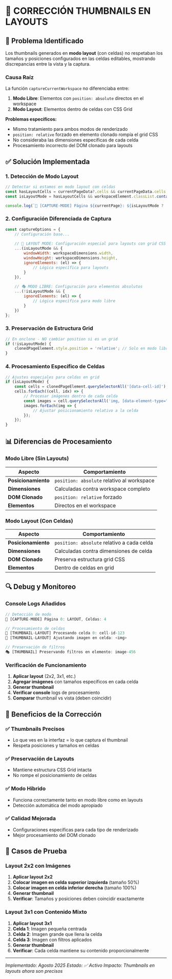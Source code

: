 # 🔧 CORRECCIÓN THUMBNAILS EN LAYOUTS

## 🐛 Problema Identificado

Los thumbnails generados en **modo layout** (con celdas) no respetaban los tamaños y posiciones configurados en las celdas editables, mostrando discrepancias entre la vista y la captura.

### Causa Raíz

La función `captureCurrentWorkspace` no diferenciaba entre:
1. **Modo Libre**: Elementos con `position: absolute` directos en el workspace
2. **Modo Layout**: Elementos dentro de celdas con CSS Grid

**Problemas específicos:**
- Mismo tratamiento para ambos modos de renderizado
- `position: relative` forzado en elemento clonado rompía el grid CSS
- No consideraba las dimensiones específicas de cada celda
- Procesamiento incorrecto del DOM clonado para layouts

## ✅ Solución Implementada

### 1. Detección de Modo Layout

```javascript
// Detectar si estamos en modo layout con celdas
const hasLayoutCells = currentPageData?.cells && currentPageData.cells.length > 0;
const isLayoutMode = hasLayoutCells && workspaceElement.classList.contains('grid');

console.log(`🔧 [CAPTURE-MODE] Página ${currentPage}: ${isLayoutMode ? 'LAYOUT' : 'LIBRE'}`);
```

### 2. Configuración Diferenciada de Captura

```javascript
const captureOptions = {
    // Configuración base...
    
    // 🔧 LAYOUT MODE: Configuración especial para layouts con grid CSS
    ...(isLayoutMode && {
        windowWidth: workspaceDimensions.width,
        windowHeight: workspaceDimensions.height,
        ignoreElements: (el) => {
            // Lógica específica para layouts
        }
    }),
    
    // 🎭 MODO LIBRE: Configuración para elementos absolutos
    ...(!isLayoutMode && {
        ignoreElements: (el) => {
            // Lógica específica para modo libre
        }
    })
};
```

### 3. Preservación de Estructura Grid

```javascript
// En onclone - NO cambiar position si es un grid
if (!isLayoutMode) {
    clonedPageElement.style.position = 'relative'; // Solo en modo libre
}
```

### 4. Procesamiento Específico de Celdas

```javascript
// Ajustes especiales para celdas en grid
if (isLayoutMode) {
    const cells = clonedPageElement.querySelectorAll('[data-cell-id]');
    cells.forEach((cell, idx) => {
        // Procesar imágenes dentro de cada celda
        const images = cell.querySelectorAll('img, [data-element-type="image"]');
        images.forEach(img => {
            // Ajustar posicionamiento relativo a la celda
        });
    });
}
```

## 📊 Diferencias de Procesamiento

### Modo Libre (Sin Layouts)
| Aspecto | Comportamiento |
|---------|----------------|
| **Posicionamiento** | `position: absolute` relativo al workspace |
| **Dimensiones** | Calculadas contra workspace completo |
| **DOM Clonado** | `position: relative` forzado |
| **Elementos** | Directos en el workspace |

### Modo Layout (Con Celdas)
| Aspecto | Comportamiento |
|---------|----------------|
| **Posicionamiento** | `position: absolute` relativo a cada celda |
| **Dimensiones** | Calculadas contra dimensiones de celda |
| **DOM Clonado** | Preserva estructura grid CSS |
| **Elementos** | Dentro de celdas en grid |

## 🔍 Debug y Monitoreo

### Console Logs Añadidos

```javascript
// Detección de modo
🔧 [CAPTURE-MODE] Página 0: LAYOUT, Celdas: 4

// Procesamiento de celdas
🔧 [THUMBNAIL-LAYOUT] Procesando celda 0: cell-id-123
🔧 [THUMBNAIL-LAYOUT] Ajustando imagen en celda: <img>

// Preservación de filtros
🎭 [THUMBNAIL] Preservando filtros en elemento: image-456
```

### Verificación de Funcionamiento

1. **Aplicar layout** (2x2, 3x1, etc.)
2. **Agregar imágenes** con tamaños específicos en cada celda
3. **Generar thumbnail** 
4. **Verificar console** logs de procesamiento
5. **Comparar** thumbnail vs vista (deben coincidir)

## 🎯 Beneficios de la Corrección

### ✅ Thumbnails Precisos
- Lo que ves en la interfaz = lo que captura el thumbnail
- Respeta posiciones y tamaños en celdas

### ✅ Preservación de Layouts
- Mantiene estructura CSS Grid intacta
- No rompe el posicionamiento de celdas

### ✅ Modo Híbrido
- Funciona correctamente tanto en modo libre como en layouts
- Detección automática del modo apropiado

### ✅ Calidad Mejorada
- Configuraciones específicas para cada tipo de renderizado
- Mejor procesamiento del DOM clonado

## 🧪 Casos de Prueba

### Layout 2x2 con Imágenes
1. **Aplicar layout 2x2**
2. **Colocar imagen en celda superior izquierda** (tamaño 50%)
3. **Colocar imagen en celda inferior derecha** (tamaño 100%)
4. **Generar thumbnail**
5. **Verificar**: Tamaños y posiciones deben coincidir exactamente

### Layout 3x1 con Contenido Mixto
1. **Aplicar layout 3x1**
2. **Celda 1**: Imagen pequeña centrada
3. **Celda 2**: Imagen grande que llena la celda
4. **Celda 3**: Imagen con filtros aplicados
5. **Generar thumbnail**
6. **Verificar**: Cada celda mantiene su contenido proporcionalmente

---
*Implementado: Agosto 2025*
*Estado: ✅ Activo*
*Impacto: Thumbnails en layouts ahora son precisos*
